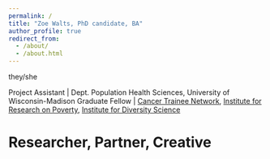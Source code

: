 ```yaml
---
permalink: /
title: "Zoe Walts, PhD candidate, BA"
author_profile: true
redirect_from: 
  - /about/
  - /about.html
---
```


they/she

Project Assistant | Dept. Population Health Sciences, University of Wisconsin-Madison
Graduate Fellow | [Cancer Trainee Network](https://cancer.wisc.edu/research/carbone-cancer-center-heidi-dvinge-and-patti-keely-trainee-honor-society/), [Institute for Research on Poverty]([https://www.irp.wisc.edu/training/graduate-research-fellows-program/](https://www.irp.wisc.edu/people/graduate-research-fellows/)), [Institute for Diversity Science](https://ids.wisc.edu/graduate-fellows/)

Researcher, Partner, Creative
======


